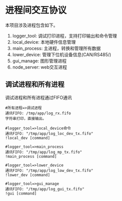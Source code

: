 # 进程间交互协议

本项目涉及进程包含如下。

1. logger_tool: 调试打印进程，支持打印输出和命令管理
2. local_device: 本地硬件信息管理
3. main_process: 主进程，转换和管理所有数据
4. lower_device: 管理下位机设备信息(CAN/RS485/)
5. gui_manage: 图形管理进程
6. node_server: web交互进程

## 调试进程和所有进程

调试进程和所有进程通过FIFO通讯

```shell
#所有进程=>调试进程
通讯FIFO: /tmp/app/log_rx.fifo
字符串打印，直接输出。

#logger_tool=>local_device命令
通讯FIFO: "/tmp/app/log_loc_dev_tx.fifo"
!local_dev [command]

#logger_tool=>main_process
通讯FIFO: "/tmp/app/log_mp_tx.fifo"
!main_process [command]

#logger_tool=>lower_device
通讯FIFO: "/tmp/app/log_low_dev_tx.fifo"
!lower_dev [command]

#logger_tool=>gui_manage
通讯FIFO: "/tmp/app/log_gui_tx.fifo"
!gui [command]
```
